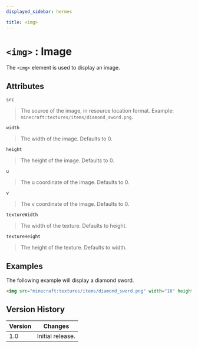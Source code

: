 ```yaml
---
displayed_sidebar: hermes

title: <img>
---
```


# `<img>` : Image

The `<img>` element is used to display an image.

## Attributes

`src`
> The source of the image, in resource location format. Example: `minecraft:textures/items/diamond_sword.png`.

`width`
> The width of the image. Defaults to 0.

`height`
> The height of the image. Defaults to 0.

`u`
> The u coordinate of the image. Defaults to 0.

`v`
> The v coordinate of the image. Defaults to 0.

`textureWidth`
> The width of the texture. Defaults to height.

`textureHeight`
> The height of the texture. Defaults to width.

## Examples

The following example will display a diamond sword.

```html
<img src="minecraft:textures/items/diamond_sword.png" width="16" height="16"/>
```

## Version History

| Version | Changes          |
|---------|------------------|
| 1.0     | Initial release. |